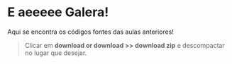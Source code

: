 # E aeeeee Galera!
Aqui se encontra os códigos fontes das aulas anteriores! 

>Clicar em **download or download >> download zip**  e descompactar no lugar que desejar. 

